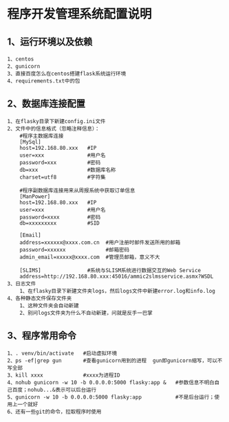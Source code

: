 程序开发管理系统配置说明
======
**1、运行环境以及依赖**
------
    1、centos
    2、gunicorn
    3、直接百度怎么在centos搭建flask系统运行环境
    4、requirements.txt中的包
**2、数据库连接配置**
------
    1、在flasky目录下新建config.ini文件
    2、文件中的信息格式（忽略注释信息）：
        #程序主数据库连接
        [MySql]
        host=192.168.80.xxx   #IP
        user=xxx              #用户名
        password=xxx          #密码
        db=xxx                #数据库名称
        charset=utf8          #字符集
        
        #程序副数据库连接用来从周报系统中获取订单信息
        [ManPower]
        host=192.168.80.xxx   #IP
        user=xxx              #用户名
        password=xxxx         #密码
        db=xxxxxxxxx          #SID
        
        [Email]
        address=xxxxxx@xxxx.com.cn  #用户注册时邮件发送所用的邮箱
        password=xxxxxx             #邮箱密码
        admin_email=xxxxx@xxxx.com  #管理员邮箱，意义不大
        
        [SLIMS]               #系统与SLISM系统进行数据交互的Web Service
        address=http://192.168.80.xxx:45016/ammic2slmsservice.asmx?WSDL
    3、日志文件
        1、在flasky目录下新建文件夹logs，然后logs文件中新建error.log和info.log
    4、各种静态文件保存文件夹
        1、这种文件夹会自动新建
        2、别问logs文件夹为什么不自动新建，问就是反手一巴掌
**3、程序常用命令**
------
    1、. venv/bin/activate   #启动虚拟环境
    2、ps -ef|grep gun       #查看gunicorn用到的进程  gun即gunicorn缩写，可以不写全部
    3、kill xxxx             #xxxx为进程ID
    4、nohub gunicorn -w 10 -b 0.0.0.0:5000 flasky:app &   #参数信息不明白自己百度；nohub...&表示可以后台运行
    5、gunicorn -w 10 -b 0.0.0.0:5000 flasky:app           #不是后台运行；使用上一个就好
    6、还有一些git的命令，拉取程序时使用